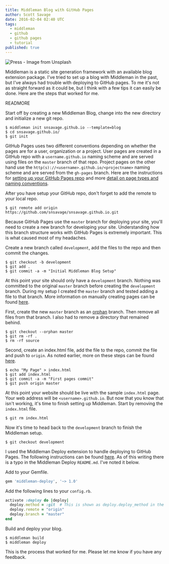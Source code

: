 ```yaml
---
title: Middleman Blog with GitHub Pages
author: Scott Savage
date: 2016-02-04 02:40 UTC
tags:
  - middleman
  - github
  - github pages
  - tutorial
published: true
---
```


![Press - Image from Unsplash](https://source.unsplash.com/BVyNlchWqzs/600x400 "Press - Image from Unsplash") 

Middleman is a static site generation framework with an available blog extension package.  I've tried to set up a blog with Middleman in the past, but I've always had trouble with deploying to GitHub pages.  To me it's not as straight forward as it could be, but I think with a few tips it can easily be done.  Here are the steps that worked for me.  

READMORE

Start off by creating a new Middleman Blog, change into the new directory and initialize a new git repo.  

```shell
$ middleman init snsavage.github.io --template=blog
$ cd snsavage.github.io/
$ git init
```

GitHub Pages uses two different conventions depending on whether the pages are for a user, organization or a project.  User pages are created in a GitHub repo with a `username.github.io` naming scheme and are served using files on the `master` branch of that repo.  Project pages on the other hand use the `http(s)://<username>.github.io/<projectname>` naming scheme and are served from the `gh-pages` branch.  Here are the instructions for [setting up your GitHub Pages repo](https://pages.github.com "GitHub Pages") and more [detail on page types and naming conventions](https://help.github.com/articles/user-organization-and-project-pages/ "User, Organization, and Project Pages").

After you have setup your GitHub repo, don't forget to add the remote to your local repo.

```shell
$ git remote add origin https://github.com/snsavage/snsavage.github.io.git
```

Because GitHub Pages use the `master` branch for deploying your site, you'll need to create a new branch for developing your site.  Understanding how this branch structure works with GitHub Pages is extremely important.  This is what caused most of my headaches.  

Create a new branch called `development`, add the files to the repo and then commit the changes.   

```shell
$ git checkout -b development
$ git add .
$ git commit -a -m "Initial Middleman Blog Setup"
```

At this point your site should only have a `development` branch.  Nothing was committed to the original `master` branch before creating the `development` branch.  During my setup I created the `master` branch and tested adding a file to that branch.  More information on manually creating pages can be found [here](https://help.github.com/articles/creating-project-pages-manually/ "Creating Project Pages Manually").

First, create the new `master` branch as an [orphan](https://git-scm.com/docs/git-checkout/1.7.3.1 "git-checkout Manual Page") branch.  Then remove all files from that branch.  I also had to remove a directory that remained behind.  

```shell
$ git checkout --orphan master
$ git rm -rf .
$ rm -rf source
```

Second, create an index.html file, add the file to the repo, commit the file and push to `origin`.  As noted earlier, more on these steps can be found [here](https://help.github.com/articles/creating-project-pages-manually/ "Creating Project Pages Manually").

```shell
$ echo "My Page" > index.html
$ git add index.html
$ git commit -a -m "First pages commit"
$ git push origin master
```

At this point your website should be live with the sample `index.html` page.  Your web address will be `<username>.github.io`.  But now that you know that isn't working, it's time to finish setting up Middleman.  Start by removing the `index.html` file.

```shell
$ git rm index.html
```
  
Now it's time to head back to the `development` branch to finish the Middleman setup.  

```shell
$ git checkout development
```
I used the Middleman Deploy extension to handle deploying to GitHub Pages.  The following instructions can be found [here](https://github.com/middleman-contrib/middleman-deploy "Middleman Deploy").  As of this writing there is a typo in the Middleman Deploy `README.md`.  I've noted it below.     

Add to your Gemfile.

```ruby
gem 'middleman-deploy', '~> 1.0'
```

Add the following lines to your `config.rb`.

```ruby
activate :deploy do |deploy|
  deploy.method = :git  # This is shown as deploy.deploy_method in the README.
  deploy.remote = "origin"
  deploy.branch = "master"
end
```

Build and deploy your blog.

```shell
$ middleman build
$ middleman deploy
```

This is the process that worked for me.  Please let me know if you have any feedback.

